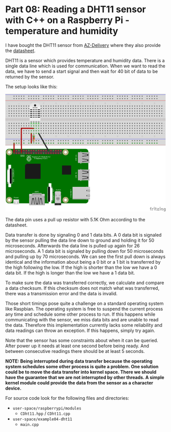 Part 08: Reading a DHT11 sensor with C++ on a Raspberry Pi - temperature and humidity
=====================================================================================
I have bought the DHT11 sensor from [AZ-Delivery](https://www.az-delivery.de) where they also provide the
[datasheet](https://cdn.shopify.com/s/files/1/1509/1638/files/DHT_11_Temperatursensor_Modul_Datenblatt_23da69ca-d8c8-41d6-b0c0-b6c6c9897a9e.pdf?12682177290679431465).

DHT11 is a sensor which provides temperature and humidity data. There is a single data line
which is used for communication. When we want to read the data, we have to send a start signal
and then wait for 40 bit of data to be returned by the sensor.

The setup looks like this:

![image](images/part%2008%20wiring.png)

The data pin uses a pull up resistor with 5.1K Ohm according to the datasheet.

Data transfer is done by signaling 0 and 1 data bits. A 0 data bit is signaled by the
sensor pulling the data line down to ground and holding it for 50 microseconds.
Afterwards the data line is pulled up again for 26 microseconds. A 1 data bit is signaled
by pulling down for 50 microseconds and pulling up by 70 microseconds. We can see
the first pull down is always identical and the information about being a 0 bit or
a 1 bit is transferred by the high following the low. If the high is shorter than
the low we have a 0 data bit. If the high is longer than the low we have a 1 data bit.

To make sure the data was transferred correctly, we calculate and compare a data checksum.
If this checksum does not match what was transferred, there was a transmission error and
the data is invalid.

Those short timings pose quite a challenge on a standard operating system like Raspbian.
The operating system is free to suspend the current process any time and schedule
some other process to run. If this happens while communicating with the sensor, we miss
data bits and are unable to read the data. Therefore this implementation currently lacks
some reliability and data readings can throw an exception. If this happens, simply try
again.

Note that the sensor has some constraints about when it can be queried. After power up
it needs at least one second before being ready. And between consecutive readings there
should be at least 5 seconds.

**NOTE: Being interrupted during data transfer because the operating system schedules
some other process is quite a problem. One solution could be to move the data transfer
into kernel space. There we should have the guarantee that we are not interrupted by
other threads. A simple kernel module could provide the data from the sensor as a
character device.**

For source code look for the following files and directories:
* `user-space/raspberrypi/modules`
	* `CDht11.hpp` / `CDht11.cpp`
* `user-space/example04-dht11`
	* `main.cpp`
